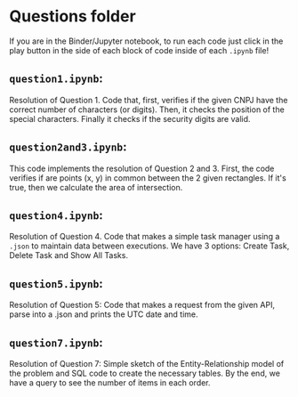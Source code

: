# Questions folder

If you are in the Binder/Jupyter notebook, to run each code just click in the play button in the side of each block of code inside of each `.ipynb` file!

## `question1.ipynb`:

Resolution of Question 1. Code that, first, verifies if the given CNPJ have the correct number of characters (or digits). Then, it checks the position of the special characters. Finally it checks if the security digits are valid.

## `question2and3.ipynb`:

This code implements the resolution of Question 2 and 3. First, the code verifies if are points (x, y) in common between the 2 given rectangles. If it's true, then we calculate the area of intersection.

## `question4.ipynb`:

Resolution of Question 4. Code that makes a simple task manager using a `.json` to maintain data between executions. We have 3 options: Create Task, Delete Task and Show All Tasks.

## `question5.ipynb`:

Resolution of Question 5: Code that makes a request from the given API, parse into a .json and prints the UTC date and time.

## `question7.ipynb`:

Resolution of Question 7: Simple sketch of the Entity-Relationship model of the problem and SQL code to create the necessary tables. By the end, we have a query to see the number of items in each order.

